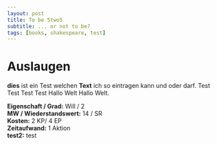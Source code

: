 ```yaml
---
layout: post
title: To be 5two5
subtitle: ... or not to be?
tags: [books, shakespeare, test]
---
```


# Auslaugen

**dies** ist ein Test welchen **Text** ich so eintragen kann und oder darf.
Test Test Test Test Hallo Welt Hallo Welt.

**Eigenschaft / Grad:** Will / 2  
**MW / Wiederstandswert:** 14 / SR  
**Kosten:** 2 KP/ 4 EP  
**Zeitaufwand:** 1 Aktion  
**test2:** test
